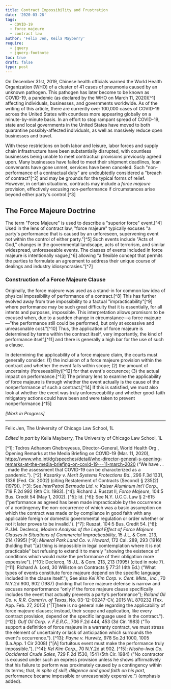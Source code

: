 ```yaml
---
title: Contract Impossibility and Frustration
date: '2020-03-28'
tags:
  - COVID-19
  - force majeure
  - contract law
author: 'Felix Jen, Keila Mayberry'
require:
  - jquery
  - jquery-footnote
toc: true
draft: false
type: post
---
```

On December 31st, 2019, Chinese health officials warned the World Health Organization (WHO) of a cluster of 41 cases of pneumonia caused by an unknown pathogen. This pathogen has later become to be known as COVID-19, a pandemic (as declared by the WHO on March 11, 2020)\[^1] affecting individuals, businesses, and governments worldwide. As of the writing of this article, there are currently over 100,000 cases of COVID-19 across the United States with countless more appearing globally on a minute-by-minute basis. In an effort to stop rampant spread of COVID-19, state and local governments in the United States have moved to both quarantine possibly-affected individuals, as well as massively reduce open businesses and travel.

With these restrictions on both labor and leisure, labor forces and supply chain infrastructure have been substantially disrupted, with countless businesses being unable to meet contractual provisions previously agreed upon. Many businesses have failed to meet their shipment deadlines, loan convenants have gone unmet, services have been canceled. Such "non-performance of a contractual duty" are undoubtedly considered a "breach of contract"\[^2] and may be grounds for the typical forms of relief. However, in certain situations, contracts may include a _force majeure_ provision, effectively excusing non-performance if circumstances arise beyond either party's control.\[^3]



## The Force Majeure Doctrine

The term "Force Majeure" is used to describe a "superior force" event.\[^4] Used in the lens of contract law, "force majeure" typically excuses "a party's performance that is caused by an unforeseen, supervening event not within the control of either party."\[^5] Such events include "Acts of God," changes in the governmental landscape, acts of terrorism, and similar widespread, unforeseeable events. The classes of events included in force majeure is intentionally vague,\[^6] allowing “a flexible concept that permits the parties to formulate an agreement to address their unique course of dealings and industry idiosyncrasies.”\[^7]

### Construction of a Force Majeure Clause

Originally, the force majeure was used as a stand-in for common law idea of physical impossibility of performance of a contract.\[^8] This has further evolved away from true impossibility to a factual "impracticability"\[^9] where performance may be such great difficulty that it is essentially, for all intents and purposes, impossible. This interpretation allows promisors to be excused when, due to a sudden change in circumstance—a force majeure—"the performance still could be performed, but only at excessive and unreasonable cost."\[^10] Thus, the application of force majeure is determined by terms within the contract itself, very importantly, the kind of performance itself,\[^11] and there is generally a high bar for the use of such a clause. 

In determining the applicability of a force majeure claim, the courts must generally consider: (1) the inclusion of a force majeure provision within the contract and whether the event falls within scope; (2) the amount of uncertainty (foreseeability)\[^12] for that event's occurence; (3) the actual impact on performance.\[^13] The primary lens to examine the applicability of force majeure is through whether the event actually is the cause of the nonperformance of such a contract.\[^14] If this is satisfied, we must also look at whether the event was truly unforeseeability and whether good-faith mitigatory actions could have been and were taken to prevent nonperformance.\[^15] 

_\[Work in Progress]_

- - -

Felix Jen, The University of Chicago Law School, 1L

_Edited in part_ by Keila Mayberry, The University of Chicago Law School, 1L

\[^1]: Tedros Adhanom Ghebreyesus, Director-General, World Health Org., Opening Remarks at the Media Briefing on COVID-19 (Mar. 11, 2020), https://www.who.int/dg/speeches/detail/who-director-general-s-opening-remarks-at-the-media-briefing-on-covid-19---11-march-2020 (“We have . . . made the assessment that COVID-19 can be characterized as a pandemic.”).
\[^2]: _Kasarky v. Merit Systems Protections Bd._, 296 F.3d 1331, 1336 (Fed. Cir. 2002) (citing <span class="small-caps">Restatement of Contracts (Second) </span> § 235(2) (1979)).
\[^3]: See _InterPetrol Bermuda Ltd. v. Kaiser Aluminum Int'l Corp._, 719 F.2d 992 (9th Cir. 1983).
\[^4]: Richard J. Ruszat II, _Force Majeure_, 104:5 Bus. Credit 54 (May 1, 2002).
\[^5]: Id.
\[^6]: See N.Y. U.C.C. Law § 2-615 ("performance as agreed has been made impracticable by the occurrence of a contingency the non-occurrence of which was a basic assumption on which the contract was made or by compliance in good faith with any applicable foreign or domestic governmental regulation or order whether or not it later proves to be invalid.").
\[^7]: Ruszat, 104:5 Bus. Credit 54.
\[^8]: P.J.M. Declercq, _Modern Analysis of the Legal Effect of Force Majeure Clauses in Situations of Commercial Impracticability_, 15 J.L. & Com. 213, 214 (1995)
\[^9]: _Mineral Park Land Co. v. Howard_, 172 Cal. 289, 293 (1916) (holding that "\[a] thing is impossible in legal comtemplation where it is not practicable" but refusing to extend it to merely "showing the existence of conditions which would make the performance of their obligation more expensive").
\[^10]: Declercq, 15 J.L. & Com. 213, 213 (1995) (cited in note 7).
\[^11]: Richard A. Lord, 30 Williston on Contracts § 77:31 (4th Ed.) (“What types of events constitute force majeure depend on the specific language included in the clause itself.”); See also _Kel Kim Corp. v. Cent. Mkts., Inc._, 70 N.Y.2d 900, 902 (1987) (holding that force majeure defense is narrow and excuses nonperformance “only if the force majeure clause specifically includes the event that actually prevents a party’s performance”); _Roland Oil Co. v. R.R. Comm'n. of Texas_, No. 03-12-00247-CV, 2015 WL 870232 (Tex. App. Feb. 27, 2015) ("\[T]here is no general rule regarding the applicability of force majeure clauses; instead, their scope and application, like every contract provision, depend on the specific language used in the contract.").
\[^12]: _Gulf Oil Corp. v. F.E.R.C._, 706 F.2d 444, 453 (3d Cir. 1983) ("To support a definition of force majeure in a warranty contract, we must stress the element of uncertainty or lack of anticipation which surrounds the event's occurrence.").
\[^13]: _Payne v. Hurwitz_, 978 So.2d 1000, 1005 (La.App. 1 Cir 2008) ("\[A] fortuitous event must make the performance truly impossible.").
\[^14]: _Kel Kim Corp._, 70 N.Y.2d at 902.
\[^15]: _Nissho-Iwai Co. Occidental Crude Sales_, 729 F.2d 1530, 1541 (5th Cir. 1984) ("No contractor is excused under such an express provision unless he shows affirmatively that his failure to perform was proximately caused by a contingency within its terms; that, _in spite of skill, diligence and good faith on his part_, performance became impossible or unreasonably expensive.”) (emphasis added).
